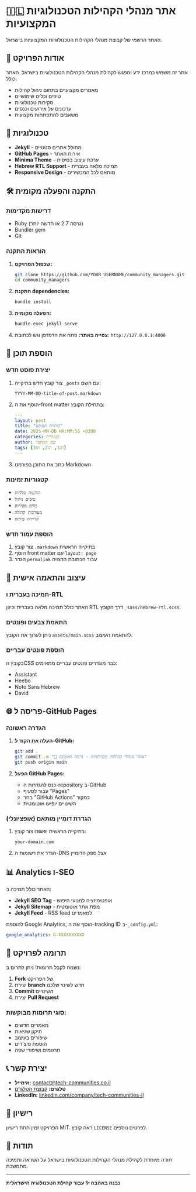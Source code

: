 # 🇮🇱 אתר מנהלי הקהילות הטכנולוגיות המקצועיות

האתר הרשמי של קבוצת מנהלי הקהילות הטכנולוגיות המקצועיות בישראל.

## 📖 אודות הפרויקט

אתר זה משמש כמרכז ידע ומפגש לקהילת מנהלי הקהילות הטכנולוגיות בישראל. האתר כולל:

- מאמרים מקצועיים בתחום ניהול קהילות
- טיפים וכלים שימושיים
- סקירות טכנולוגיות
- עדכונים על אירועים וכנסים
- משאבים להתפתחות מקצועית

## 🚀 טכנולוגיות

- **Jekyll** - מחולל אתרים סטטיים
- **GitHub Pages** - אירוח האתר
- **Minima Theme** - ערכת עיצוב בסיסית
- **Hebrew RTL Support** - תמיכה מלאה בעברית
- **Responsive Design** - מותאם לכל המכשירים

## 🛠️ התקנה והפעלה מקומית

### דרישות מקדימות
- Ruby (גרסה 2.7 או חדשה יותר)
- Bundler gem
- Git

### הוראות התקנה

1. **שכפול הפרויקט:**
   ```bash
   git clone https://github.com/YOUR_USERNAME/community_managers.git
   cd community_managers
   ```

2. **התקנת dependencies:**
   ```bash
   bundle install
   ```

3. **הפעלה מקומית:**
   ```bash
   bundle exec jekyll serve
   ```

4. **צפייה באתר:**
   פתח את הדפדפן וגש לכתובת: `http://127.0.0.1:4000`

## 📝 הוספת תוכן

### יצירת פוסט חדש

1. צור קובץ חדש בתיקייה `_posts` עם השם:
   ```
   YYYY-MM-DD-title-of-post.markdown
   ```

2. הוסף את ה-front matter בתחילת הקובץ:
   ```yaml
   ---
   layout: post
   title: "כותרת הפוסט"
   date: 2025-MM-DD HH:MM:SS +0300
   categories: קטגוריה
   author: שם המחבר
   tags: [תג1, תג2, תג3]
   ---
   ```

3. כתב את התוכן בפורמט Markdown

### קטגוריות זמינות
- `הודעות כלליות`
- `טיפים ניהול`
- `כלים סקירות`
- `מעורבות קהילה`
- `קריירה פיתוח`

### הוספת עמוד חדש

1. צור קובץ `.markdown` בתיקייה הראשית
2. הוסף front matter עם `layout: page`
3. הגדר `permalink` עבור הכתובת הרצויה

## 🎨 עיצוב והתאמה אישית

### תמיכה בעברית ו-RTL
האתר כולל תמיכה מלאה בעברית וכיוון RTL דרך הקובץ `_sass/hebrew-rtl.scss`.

### התאמת צבעים ופונטים
ניתן לערוך את הקובץ `assets/main.scss` להתאמת העיצוב.

### הוספת פונטים עבריים
בקובץ הCSS כבר מוגדרים פונטים עבריים מתאימים:
- Assistant
- Heebo  
- Noto Sans Hebrew
- David

## 🌐 פריסה ל-GitHub Pages

### הגדרה ראשונה

1. **העלה את הקוד ל-GitHub:**
   ```bash
   git add .
   git commit -m "🚀 אתר מנהלי קהילות טכנולוגיות - גרסה ראשונה"
   git push origin main
   ```

2. **הפעל GitHub Pages:**
   - כנס להגדרות ה-repository ב-GitHub
   - עבור לסעיף "Pages"
   - בחר "GitHub Actions" כמקור
   - השינויים יופיעו אוטומטית

### הגדרת דומיין מותאם (אופציונלי)

1. צור קובץ `CNAME` בתיקייה הראשית:
   ```
   your-domain.com
   ```

2. הגדר את רשומות ה-DNS אצל ספק הדומיין

## 📊 Analytics ו-SEO

האתר כולל תמיכה ב:
- **Jekyll SEO Tag** - אופטימיזציה למנועי חיפוש
- **Jekyll Sitemap** - מפת אתר אוטומטית
- **Jekyll Feed** - RSS feed למאמרים

להוספת Google Analytics, הוסף את ה-tracking ID ב-`_config.yml`:
```yaml
google_analytics: G-XXXXXXXXXX
```

## 🤝 תרומה לפרויקט

נשמח לקבל תרומות! ניתן לתרום ב:

1. **Fork** של הפרויקט
2. יצירת **branch** חדש לשינוי שלכם
3. **Commit** השינויים
4. יצירת **Pull Request**

### סוגי תרומות מבוקשות:
- מאמרים חדשים
- תיקון שגיאות
- שיפורים בעיצוב
- הוספת פיצ'רים
- תרגומים ושיפורי שפה

## 📞 יצירת קשר

- **אימייל:** contact@tech-communities.co.il
- **טלגרם:** [קבוצת הטלגרם](https://t.me/tech-communities-il)
- **LinkedIn:** [linkedin.com/company/tech-communities-il](https://linkedin.com/company/tech-communities-il)

## 📄 רישיון

הפרויקט זמין תחת רישיון MIT. ראה קובץ `LICENSE` לפרטים נוספים.

## 🙏 תודות

תודה מיוחדת לקהילת מנהלי הקהילות הטכנולוגיות בישראל על השראה ותמיכה מתמשכת.

---

**נבנה באהבה ✨ עבור קהילת הטכנולוגיה הישראלית**
